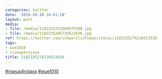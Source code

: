 ```yaml
---
categories: twitter
date: '2019-10-10 16:41:10'
layout: post
media:
- file: /media/1182335252984975360.jpg
- file: /media/1182335265735622656.jpg
ref: https://twitter.com/schwarzlichtwue/status/1182335274216513536
tags:
- wue1010
- riseup4rojava
title: 1182335274216513536
---
```

[#riseup4rojava](/t/riseup4rojava) [#wue1010](/t/wue1010) 
